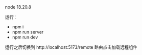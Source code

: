 node 18.20.8

运行：
- npm i
- npm run server
- npm run dev

运行之后切换到 http://localhost:5173/remote 路由点击加载远程组件